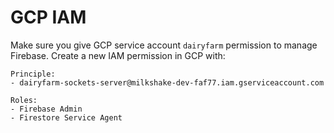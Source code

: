 # GCP IAM

Make sure you give GCP service account `dairyfarm` permission to manage Firebase. Create a new IAM permission in GCP with:


```
Principle:
- dairyfarm-sockets-server@milkshake-dev-faf77.iam.gserviceaccount.com

Roles:
- Firebase Admin
- Firestore Service Agent
```